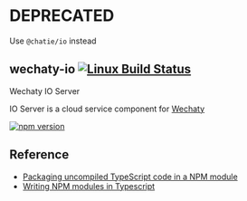 # DEPRECATED

Use `@chatie/io` instead

## wechaty-io [![Linux Build Status](https://travis-ci.org/zixia/wechaty-io.svg?branch=master)](https://travis-ci.org/zixia/wechaty-io)
Wechaty IO Server

IO Server is a cloud service component for [Wechaty](https://github.com/zixia/wechaty)

[![npm version](https://badge.fury.io/js/wechaty-io.svg)](https://badge.fury.io/js/wechaty-io)

## Reference

* [Packaging uncompiled TypeScript code in a NPM module](https://www.tomsdev.com/blog/2015/packaging-typescript-module-publish-npm-release/)
* [Writing NPM modules in Typescript](http://stackoverflow.com/a/30928632/1123955)
